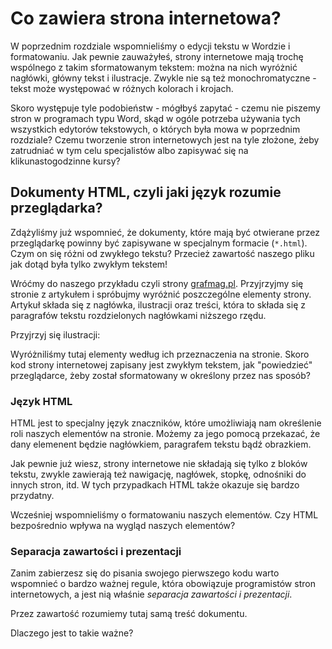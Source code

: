 # Co zawiera strona internetowa?

W poprzednim rozdziale wspomnieliśmy o edycji tekstu w Wordzie i formatowaniu. Jak pewnie zauważyłeś, strony internetowe mają trochę wspólnego z takim sformatowanym tekstem: można na nich wyróżnić nagłówki, główny tekst i ilustracje. Zwykle nie są też monochromatyczne - tekst może występować w różnych kolorach i krojach. 

Skoro występuje tyle podobieństw - mógłbyś zapytać - czemu nie piszemy stron w programach typu Word, skąd w ogóle potrzeba używania tych wszystkich edytorów tekstowych, o których była mowa w poprzednim rozdziale? Czemu tworzenie stron internetowych jest na tyle złożone, żeby zatrudniać w tym celu specjalistów albo zapisywać się na klikunastogodzinne kursy?

## Dokumenty HTML, czyli jaki język rozumie przeglądarka?

Zdążyliśmy już wspomnieć, że dokumenty, które mają być otwierane przez przeglądarkę powinny być zapisywane w specjalnym formacie (`*.html`). Czym on się różni od zwykłego tekstu? Przecież zawartość naszego pliku jak dotąd była tylko zwykłym tekstem!

Wróćmy do naszego przykładu czyli strony [grafmag.pl](http://grafmag.pl/). Przyjrzyjmy się stronie z artykułem i spróbujmy wyróżnić poszczególne elementy strony. Artykuł składa się z nagłówka, ilustracji oraz treści, która to składa się z paragrafów tekstu rozdzielonych nagłówkami niższego rzędu.

Przyjrzyj się ilustracji:

Wyróżniliśmy tutaj elementy według ich przeznaczenia na stronie. Skoro kod strony internetowej zapisany jest zwykłym tekstem, jak "powiedzieć" przeglądarce, żeby został sformatowany w określony przez nas sposób?

### Język HTML

HTML jest to specjalny język znaczników, które umożliwiają nam określenie roli naszych elementów na stronie. Możemy za jego pomocą przekazać, że dany elemenent będzie nagłówkiem, paragrafem tekstu bądź obrazkiem. 

Jak pewnie już wiesz, strony internetowe nie składają się tylko z bloków tekstu, zwykle zawierają też nawigację, nagłówek, stopkę, odnośniki do innych stron, itd. W tych przypadkach HTML także okazuje się bardzo przydatny.

Wcześniej wspomnieliśmy o formatowaniu naszych elementów. Czy HTML bezpośrednio wpływa na wygląd naszych elementów? 

### Separacja zawartości i prezentacji

Zanim zabierzesz się do pisania swojego pierwszego kodu warto wspomnieć o bardzo ważnej regule, która obowiązuje programistów stron internetowych, a jest nią właśnie *separacja zawartości i prezentacji*.

Przez zawartość rozumiemy tutaj samą treść dokumentu.

Dlaczego jest to takie ważne?


